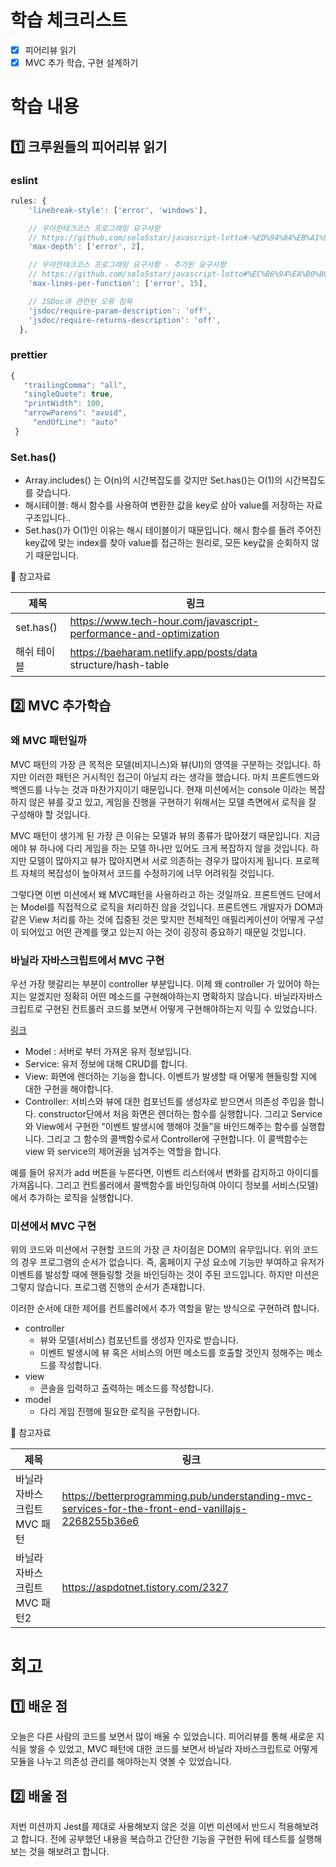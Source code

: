 # 학습 체크리스트

- [x] 피어리뷰 읽기
- [x] MVC 추가 학습, 구현 설계하기

# 학습 내용

## 1️⃣ 크루원들의 피어리뷰 읽기

### eslint

```jsx
rules: {
    'linebreak-style': ['error', 'windows'],

    // 우아한테크코스 프로그래밍 요구사항
    // https://github.com/solo5star/javascript-lotto#-%ED%94%84%EB%A1%9C%EA%B7%B8%EB%9E%98%EB%B0%8D-%EC%9A%94%EA%B5%AC-%EC%82%AC%ED%95%AD
    'max-depth': ['error', 2],

    // 우아한테크코스 프로그래밍 요구사항 - 추가된 요구사항
    // https://github.com/solo5star/javascript-lotto#%EC%B6%94%EA%B0%80%EB%90%9C-%EC%9A%94%EA%B5%AC-%EC%82%AC%ED%95%AD
    'max-lines-per-function': ['error', 15],

    // JSDoc과 관련된 오류 침묵
    'jsdoc/require-param-description': 'off',
    'jsdoc/require-returns-description': 'off',
  },
```

### prettier

```jsx
{
   "trailingComma": "all",
   "singleQuote": true,
   "printWidth": 100,
   "arrowParens": "avoid",
	 "endOfLine": "auto"
 }
```

### Set.has()

- Array.includes() 는 O(n)의 시간복잡도를 갖지만 Set.has()는 O(1)의 시간복잡도를 갖습니다.
- 해시테이블: 해시 함수를 사용하여 변환한 값을 key로 삼아 value를 저장하는 자료구조입니다..
- Set.has()가 O(1)인 이유는 해시 테이블이기 때문입니다. 해시 함수를 돌려 주어진 key값에 맞는 index를 찾아 value를 접근하는 원리로, 모든 key값을 순회하지 않기 때문입니다.

🔗 참고자료

| 제목        | 링크                                                              |
| ----------- | ----------------------------------------------------------------- |
| set.has()   | https://www.tech-hour.com/javascript-performance-and-optimization |
| 해쉬 테이블 | https://baeharam.netlify.app/posts/data structure/hash-table      |

## 2️⃣ MVC 추가학습

### 왜 MVC 패턴일까

MVC 패턴의 가장 큰 목적은 모델(비지니스)와 뷰(UI)의 영역을 구분하는 것입니다. 하지만 이러한 패턴은 거시적인 접근이 아닐지 라는 생각을 했습니다. 마치 프론트엔드와 백엔드를 나누는 것과 마찬가지이기 때문입니다. 현재 미션에서는 console 이라는 복잡하지 않은 뷰를 갖고 있고, 게임을 진행을 구현하기 위해서는 모델 측면에서 로직을 잘 구성해야 할 것입니다.

MVC 패턴이 생기게 된 가장 큰 이유는 모델과 뷰의 종류가 많아졌기 때문입니다. 지금에야 뷰 하나에 다리 게임을 하는 모델 하나만 있어도 크게 복잡하지 않을 것입니다. 하지만 모델이 많아지고 뷰가 많아지면서 서로 의존하는 경우가 많아지게 됩니다. 프로젝트 자체의 복잡성이 높아져서 코드를 수정하기에 너무 어려워질 것입니다.

그렇다면 이번 미션에서 왜 MVC패턴을 사용하라고 하는 것일까요. 프론트엔드 단에서는 Model를 직접적으로 로직을 처리하진 않을 것입니다. 프론트엔드 개발자가 DOM과 같은 View 처리를 하는 것에 집중된 것은 맞지만 전체적인 애필리케이션이 어떻게 구성이 되어있고 어떤 관계를 맺고 있는지 아는 것이 굉장히 중요하기 때문일 것입니다.

### 바닐라 자바스크립트에서 MVC 구현

우선 가장 헷갈리는 부분이 controller 부분입니다. 이제 왜 controller 가 있어야 하는지는 알겠지만 정확히 어떤 메소드를 구현해야하는지 명확하지 않습니다. 바닐라자바스크립트로 구현된 컨트롤러 코드를 보면서 어떻게 구현해야하는지 익힐 수 있었습니다.

[링크](https://betterprogramming.pub/understanding-mvc-services-for-the-front-end-vanillajs-2268255b36e6)

- Model : 서버로 부터 가져온 유저 정보입니다.
- Service: 유저 정보에 대해 CRUD를 합니다.
- View: 화면에 렌더하는 기능을 합니다. 이벤트가 발생할 때 어떻게 핸들링할 지에 대한 구현을 해야합니다.
- Controller: 서비스와 뷰에 대한 컴포넌트를 생성자로 받으면서 의존성 주입을 합니다. constructor단에서 처음 화면은 렌더하는 함수를 실행합니다. 그리고 Service와 View에서 구현한 “이벤트 발생시에 행해야 것들”을 바인드해주는 함수를 실행합니다. 그리고 그 함수의 콜백함수로서 Controller에 구현합니다. 이 콜백함수는 view 와 service의 제어권을 넘겨주는 역할을 합니다.

예를 들어 유저가 add 버튼을 누른다면, 이벤트 리스터에서 변화를 감지하고 아이디를 가져옵니다. 그리고 컨트롤러에서 콜백함수를 바인딩하여 아이디 정보를 서비스(모델)에서 추가하는 로직을 실행합니다.

### 미션에서 MVC 구현

위의 코드와 미션에서 구현할 코드의 가장 큰 차이점은 DOM의 유무입니다. 위의 코드의 경우 프로그램의 순서가 없습니다. 즉, 홈페이지 구성 요소에 기능만 부여하고 유저가 이벤트를 발성할 때에 핸들링할 것을 바인딩하는 것이 주된 코드입니다. 하지만 미션은 그렇지 않습니다. 프로그램 진행의 순서가 존재합니다.

이러한 순서에 대한 제어를 컨트롤러에서 추가 역할을 맡는 방식으로 구현하려 합니다.

- controller
  - 뷰와 모델(서비스) 컴포넌트를 생성자 인자로 받습니다.
  - 이벤트 발생시에 뷰 혹은 서비스의 어떤 메소드를 호출할 것인지 정해주는 메소드를 작성합니다.
- view
  - 콘솔을 입력하고 출력하는 메소드를 작성합니다.
- model
  - 다리 게임 진행에 필요한 로직을 구현합니다.

🔗 참고자료

| 제목                          | 링크                                                                                              |
| ----------------------------- | ------------------------------------------------------------------------------------------------- |
| 바닐라 자바스크립트 MVC 패턴  | https://betterprogramming.pub/understanding-mvc-services-for-the-front-end-vanillajs-2268255b36e6 |
| 바닐라 자바스크립트 MVC 패턴2 | https://aspdotnet.tistory.com/2327                                                                |

# 회고

## 1️⃣ 배운 점

오늘은 다른 사람의 코드를 보면서 많이 배울 수 있었습니다. 피어리뷰를 통해 새로운 지식을 쌓을 수 있었고, MVC 패턴에 대한 코드를 보면서 바닐라 자바스크립트로 어떻게 모듈을 나누고 의존성 관리를 해야하는지 엿볼 수 있었습니다.

## 2️⃣ 배울 점

저번 미션까지 Jest를 제대로 사용해보지 않은 것을 이번 미션에서 반드시 적용해보려고 합니다. 전에 공부했던 내용을 복습하고 간단한 기능을 구현한 뒤에 테스트를 실행해보는 것을 해보려고 합니다.
